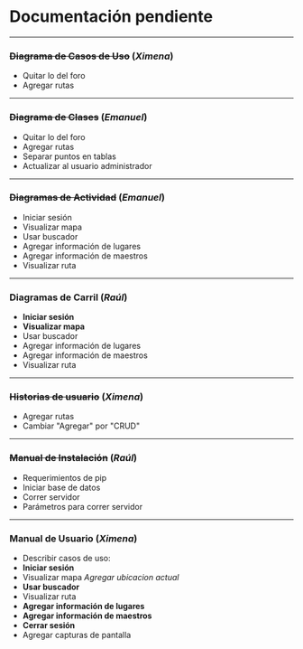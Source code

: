 # Documentación pendiente
---
### ~~Diagrama de Casos de Uso~~ (_Ximena_)
 - Quitar lo del foro
 - Agregar rutas

---
### ~~Diagrama de Clases~~ (_Emanuel_)
 - Quitar lo del foro
 - Agregar rutas
 - Separar puntos en tablas
 - Actualizar al usuario administrador

---------
### ~~Diagramas de Actividad~~ (_Emanuel_)
 - Iniciar sesión
 - Visualizar mapa
 - Usar buscador
 - Agregar información de lugares
 - Agregar información de maestros
 - Visualizar ruta

--------
### Diagramas de Carril (_Raúl_)
- **Iniciar sesión**
- **Visualizar mapa**
- Usar buscador
- Agregar información de lugares
- Agregar información de maestros
- Visualizar ruta

--------
### ~~Historias de usuario~~ (_Ximena_)
 - Agregar rutas
 - Cambiar "Agregar" por "CRUD"

 --------
### ~~Manual de Instalación~~ (_Raúl_)
 - Requerimientos de pip
 - Iniciar base de datos
 - Correr servidor
 - Parámetros para correr servidor

 --------
### Manual de Usuario (_Ximena_)
 - Describir casos de uso:
  - **Iniciar sesión**
  - Visualizar mapa _Agregar ubicacion actual_
  - **Usar buscador**
  - Visualizar ruta
  - **Agregar información de lugares**
  - **Agregar información de maestros**
  - **Cerrar sesión**
 - Agregar capturas de pantalla
